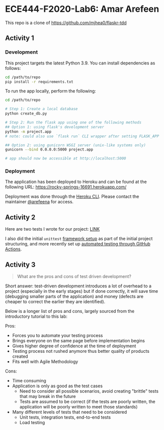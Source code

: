 # ECE444-F2020-Lab6: Amar Arefeen

This repo is a clone of https://github.com/mjhea0/flaskr-tdd

## Activity 1

### Development

This project targets the latest Python 3.9. You can install dependencies as follows:

```sh
cd /path/to/repo
pip install -r requirements.txt
```
To run the app locally, perform the following:

```sh
cd /path/to/repo

# Step 1: Create a local database
python create_db.py

# Step 2: Run the flask app using one of the following methods
## Option 1: using flask's development server
python -m project.app
# note: could also use `flask run` CLI wrapper after setting FLASK_APP variable

## Option 2: using gunicorn WSGI server (unix-like systems only)
gunicorn --bind 0.0.0.0:5000 project.app

# app should now be accessible at http://localhost:5000
```

### Deployment

The application has been deployed to Heroku and can be found at the following URL: https://rocky-springs-16691.herokuapp.com/

Deployment was done through the [Heroku CLI](https://devcenter.heroku.com/articles/heroku-cli). Please contact the maintainer [@arefeena](https://github.com/arefeena/) for access.

## Activity 2

Here are two tests I wrote for our project: [LINK](https://github.com/ECE444-2020Fall/project1-webapp-group8-localghosts/blob/0ca2afcfab969c9bbb64036816b55ec65531ec0b/apprentice/tests/test_epic_recipe_search.py#L7-L32)

I also did the initial `unittest` [framework setup](https://github.com/ECE444-2020Fall/project1-webapp-group8-localghosts/commit/e6f8d78ecfc2a8020ca623e12b79152436262cff) as part of the initial project structuring, and more recently set up [automated testing through GitHub Actions](https://github.com/ECE444-2020Fall/project1-webapp-group8-localghosts/blob/ca16ff91e58b1834e6d17fd1c0957337879f8ff0/.github/workflows/on-pull-request.yml#L50-L64).

## Activity 3

> What are the pros and cons of test driven development?

Short answer: test-driven development introduces a lot of overhead to a project (especially in the early stages) but if done correctly, it will save time (debugging smaller parts of the application) and money (defects are cheaper to correct the earlier they are identified).

Below is a longer list of pros and cons, largely sourced from the introductory tutorial to this lab:

Pros:

- Forces you to automate your testing process
- Brings everyone on the same page before implementation begins
- Gives higher degree of confidence at the time of deployment
- Testing process not rushed anymore thus better quality of products created
- Fits well with Agile Methodology

Cons:

- Time consuming
- Application is only as good as the test cases
  - Need to consider all possible scenarios, avoid creating "brittle" tests that may break in the future
  - Tests are assumed to be correct (if the tests are poorly written, the application will be poorly written to meet those standards)
- Many different levels of tests that need to be considered
  - Unit tests, integration tests, end-to-end tests
  - Load testing